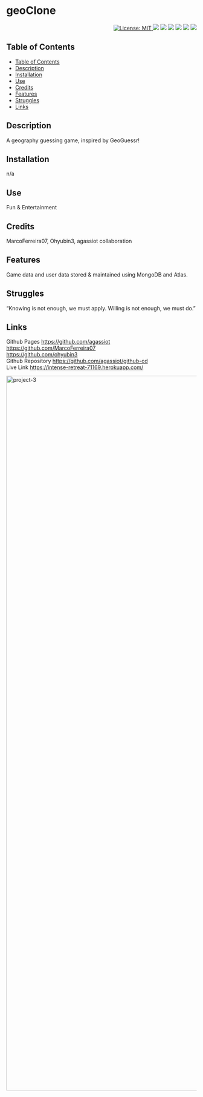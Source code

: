  <h1 align="left"> geoClone </h1>  
 <p align="right">
  <a href="https://github.com/agassiot/geoclone/blob/main/LICENSE.md">
        <img alt="License: MIT" src="https://img.shields.io/github/license/agassiot/notefy?style=plastic" target="_blank"/>
    </a>
 <img src="https://img.shields.io/badge/javascript-%23323330.svg?style=plastic&logo=javascript&logoColor=%23F7DF1E" target="_blank"/>
 <img src="https://img.shields.io/badge/heroku-%23430098.svg?style=plastic&logo=heroku&logoColor=white" target="_blank"/>
 <img src="https://img.shields.io/badge/node.js-6DA55F?style=plastic&logo=node.js&logoColor=white" />
 <img src="https://img.shields.io/badge/express.js-%23404d59.svg?style=plastic&logo=express&logoColor=%2361DAFB" />
 <img src="https://img.shields.io/badge/MongoDB-%234ea94b.svg?style=plastic&logo=mongodb&logoColor=white" />
 <img src="https://img.shields.io/badge/-ApolloGraphQL-311C87?style=plastic&logo=apollo-graphql" />
</p>


## Table of Contents
- [Table of Contents](#table-of-contents)
- [Description](#description)
- [Installation](#installation)
- [Use](#use)
- [Credits](#credits)
- [Features](#features)
- [Struggles](#struggles)
- [Links](#links)


## Description
            
A geography guessing game, inspired by GeoGuessr!
            
## Installation
            
n/a
            
## Use
            
Fun & Entertainment
            
## Credits
            
MarcoFerreira07, Ohyubin3, agassiot collaboration 

## Features
            
Game data and user data stored & maintained using MongoDB and Atlas. 
              
## Struggles
            
“Knowing is not enough, we must apply. Willing is not enough, we must do.”
            
## Links
            
Github Pages https://github.com/agassiot \
             https://github.com/MarcoFerreira07 \
             https://github.com/ohyubin3 \
Github Repository https://github.com/agassiot/github-cd \
Live Link https://intense-retreat-71169.herokuapp.com/
            
          


<img width="1890" alt="project-3" src="https://user-images.githubusercontent.com/61921580/202429288-83f64b18-956b-4701-8059-89b33f57f246.png">

